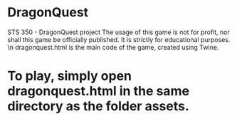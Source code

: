 # DragonQuest
STS 350 - DragonQuest project
 The usage of this game is not for profit, nor shall this game be officially published. It is strictly for educational purposes.
 \n dragonquest.html is the main code of the game, created using Twine. 
# To play, simply open dragonquest.html in the same directory as the folder assets.
